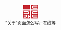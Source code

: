 <head>
    <meta charset="UTF-8">
    <meta name="viewport" content="width=device-width, initial-scale=1.0">
    <style>
        .intro {
            font-size: 18px;
            text-align: center;
        }
        .logo {
            max-width: 10%;
            height: auto;
            display: block;
            margin: 0 auto;
        }
        .centered {
            text-align: center;
        }
    </style>
</head>
<body>
    <div class = "logo">
        <img src="..\assets\logo2.png" alt="Logo">
    </div>
    <div class = "centered">
        <span><del>“关于”页面怎么写，在线等</del></span>
    </div>


</body>
